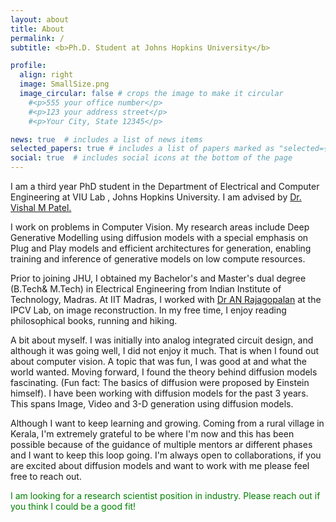 ```yaml
---
layout: about
title: About
permalink: /
subtitle: <b>Ph.D. Student at Johns Hopkins University</b>

profile:
  align: right
  image: SmallSize.png
  image_circular: false # crops the image to make it circular
    #<p>555 your office number</p>
    #<p>123 your address street</p>
    #<p>Your City, State 12345</p>

news: true  # includes a list of news items
selected_papers: true # includes a list of papers marked as "selected={true}"
social: true  # includes social icons at the bottom of the page
---
```

I am a third year PhD student in the Department of Electrical and Computer Engineering at VIU Lab , Johns Hopkins University. I am advised by <a href='https://scholar.google.com/citations?user=AkEXTbIAAAAJ&hl=en'>Dr. Vishal M Patel.</a>


I work on problems in Computer Vision. My research areas include Deep Generative Modelling using diffusion models with a special emphasis on Plug and Play models and efficient architectures for generation, enabling training and inference of generative models on low compute resources.



Prior to joining JHU, I obtained my Bachelor's and Master's dual degree (B.Tech& M.Tech)  in Electrical Engineering from Indian Institute of Technology, Madras. At IIT Madras, I worked with  <a href='https://scholar.google.co.in/citations?user=jXTZEw4AAAAJ&hl=en'>Dr AN Rajagopalan</a> at the IPCV Lab, on image reconstruction. In my free time, I enjoy reading philosophical books, running and hiking.

A bit about myself. I was initially into analog integrated circuit design, and although it was going well, I did not enjoy it much. That is when I found out about computer vision. A topic that was fun, I was good at and what the world wanted. Moving forward, I found the theory behind diffusion models fascinating. (Fun fact: The basics of diffusion were proposed by Einstein himself). I have been working with diffusion models for the past 3 years. This spans Image, Video and 3-D generation using diffusion models.

Although I want to keep learning and growing. Coming from a rural village in Kerala, I'm extremely grateful to be where I'm now and this has been possible because of the guidance of multiple mentors ar different phases and I want to keep this loop going. I'm always open to collaborations, if you are excited about diffusion models and want to work with me please feel free to reach out.

<span style="color: green;">I am looking for a research scientist position in industry. Please reach out if you think I could be a good fit!</span>


<!-- Write your biography here. Tell the world about yourself. Link to your favorite [subreddit](http://reddit.com). You can put a picture in, too. The code is already in, just name your picture `prof_pic.jpg` and put it in the `img/` folder.

Put your address / P.O. box / other info right below your picture. You can also disable any these elements by editing `profile` property of the YAML header of your `_pages/about.md`. Edit `_bibliography/papers.bib` and Jekyll will render your [publications page](/al-folio/publications/) automatically.

Link to your social media connections, too. This theme is set up to use [Font Awesome icons](http://fortawesome.github.io/Font-Awesome/) and [Academicons](https://jpswalsh.github.io/academicons/), like the ones below. Add your Facebook, Twitter, LinkedIn, Google Scholar, or just disable all of them. -->
